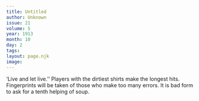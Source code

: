 ```yaml
---
title: Untitled
author: Unknown
issue: 21
volume: 5
year: 1913
month: 10
day: 2
tags:
layout: page.njk
image:
---
```

‘Live and let live.’’    Players with the dirtiest shirts make the longest hits.    Fingerprints will be taken of those who make too many errors.    It is bad form to ask for a tenth helping of soup. 




